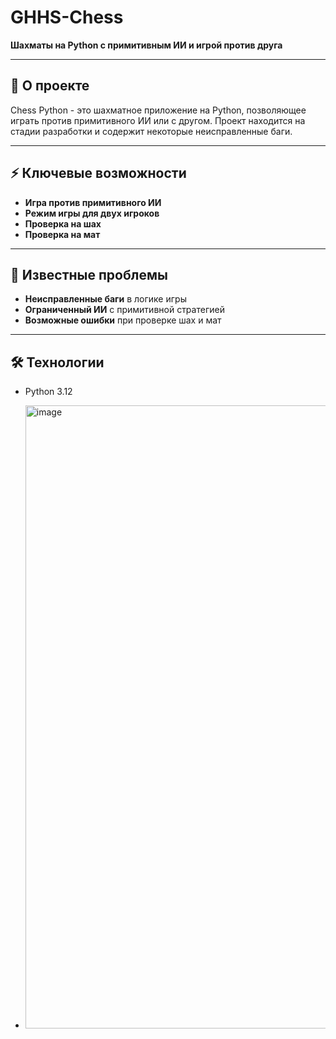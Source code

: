 
# GHHS-Chess   
**Шахматы на Python с примитивным ИИ и игрой против друга**

---

## 📌 О проекте  
Chess Python - это шахматное приложение на Python, позволяющее играть против примитивного ИИ или с другом. Проект находится на стадии разработки и содержит некоторые неисправленные баги.

---

## ⚡ Ключевые возможности  
- **Игра против примитивного ИИ**  
- **Режим игры для двух игроков**  
- **Проверка на шах**  
- **Проверка на мат**

---

## 🐛 Известные проблемы  
- **Неисправленные баги** в логике игры  
- **Ограниченный ИИ** с примитивной стратегией  
- **Возможные ошибки** при проверке шах и мат

---

## 🛠 Технологии  
- Python 3.12

- <img width="1001" height="997" alt="image" src="https://github.com/user-attachments/assets/b4b44de6-f5db-4e17-952c-0b2d0531fde3" />
